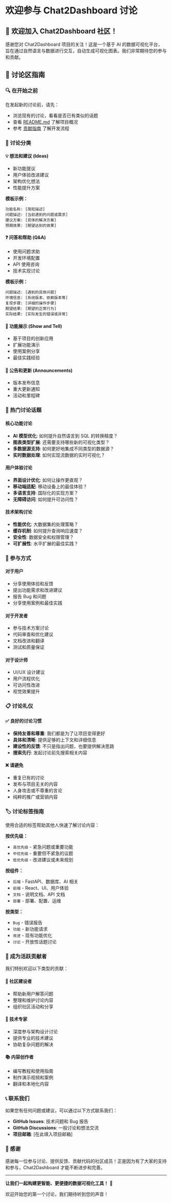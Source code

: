 # 欢迎参与 Chat2Dashboard 讨论

## 🎉 欢迎加入 Chat2Dashboard 社区！

感谢您对 Chat2Dashboard 项目的关注！这是一个基于 AI 的数据可视化平台，旨在通过自然语言与数据进行交互，自动生成可视化图表。我们非常期待您的参与和贡献。

## 💬 讨论区指南

### 🔍 在开始之前
在发起新的讨论前，请先：
- 浏览现有的讨论，看看是否已有类似的话题
- 查看 [README.md](../README.md) 了解项目概况
- 参考 [贡献指南](CONTRIBUTING.md) 了解开发流程

### 📝 讨论分类

#### 💡 想法和建议 (Ideas)
- 新功能提议
- 用户体验改进建议
- 架构优化想法
- 性能提升方案

**模板示例：**
```
功能名称: [简短描述]
问题描述: [当前遇到的问题或需求]
建议方案: [具体的解决方案]
预期效果: [期望达到的效果]
```

#### ❓ 问答和帮助 (Q&A)
- 使用问题求助
- 开发环境配置
- API 使用咨询
- 技术实现讨论

**模板示例：**
```
问题描述: [遇到的具体问题]
环境信息: [系统版本、依赖版本等]
复现步骤: [详细的操作步骤]
期望结果: [期望的正常行为]
实际结果: [实际发生的错误或异常]
```

#### 🚀 功能展示 (Show and Tell)
- 基于项目的创新应用
- 扩展功能演示
- 使用案例分享
- 最佳实践经验

#### 📢 公告和更新 (Announcements)
- 版本发布信息
- 重大更新通知
- 活动和里程碑

### 🎯 热门讨论话题

#### 核心功能讨论
- **AI 模型优化**: 如何提升自然语言到 SQL 的转换精度？
- **图表类型扩展**: 还需要支持哪些新的可视化类型？
- **多数据源支持**: 如何更好地集成不同类型的数据源？
- **实时数据处理**: 如何实现流数据的实时可视化？

#### 用户体验讨论
- **界面设计优化**: 如何让操作更直观？
- **移动端适配**: 移动设备上的最佳体验？
- **多语言支持**: 国际化的实现方案？
- **无障碍访问**: 如何提升可访问性？

#### 技术架构讨论
- **性能优化**: 大数据集的处理策略？
- **缓存机制**: 如何提升查询响应速度？
- **安全性**: 数据安全和权限管理？
- **可扩展性**: 水平扩展的最佳实践？

### 🤝 参与方式

#### 对于用户
- 分享使用体验和反馈
- 提出功能需求和改进建议
- 报告 Bug 和问题
- 分享使用案例和最佳实践

#### 对于开发者
- 参与技术方案讨论
- 代码审查和优化建议
- 文档改进和翻译
- 测试和质量保证

#### 对于设计师
- UI/UX 设计建议
- 用户流程优化
- 可访问性改进
- 视觉效果提升

### 📋 讨论礼仪

#### ✅ 良好的讨论习惯
- **保持友善和尊重**: 我们都是为了让项目变得更好
- **具体和清晰**: 提供足够的上下文和详细信息
- **建设性的反馈**: 不只是指出问题，也要提供解决思路
- **搜索先行**: 发起讨论前先搜索相关内容

#### ❌ 请避免
- 重复已有的讨论
- 发布与项目无关的内容
- 人身攻击或不尊重的言论
- 纯粹的推广或营销内容

### 🏷️ 讨论标签指南

使用合适的标签帮助其他人快速了解讨论内容：

**按优先级：**
- `高优先级` - 紧急问题或重要功能
- `中优先级` - 重要但不紧急的议题
- `低优先级` - 改进建议或未来规划

**按组件：**
- `后端` - FastAPI、数据库、AI 相关
- `前端` - React、UI、用户体验
- `文档` - 说明文档、API 文档
- `部署` - 部署、配置、运维

**按类型：**
- `Bug` - 错误报告
- `功能` - 新功能请求
- `改进` - 现有功能优化
- `讨论` - 开放性话题讨论

### 🎊 成为活跃贡献者

我们特别欢迎以下类型的贡献：

#### 🌟 社区建设者
- 帮助新用户解答问题
- 整理和维护讨论内容
- 组织社区活动和分享

#### 🔧 技术专家
- 深度参与架构设计讨论
- 提供专业的技术建议
- 协助复杂问题的解决

#### 📚 内容创作者
- 编写教程和使用指南
- 制作演示视频和案例
- 翻译和本地化内容

### 📞 联系我们

如果您有任何问题或建议，可以通过以下方式联系我们：

- **GitHub Issues**: 技术问题和 Bug 报告
- **GitHub Discussions**: 一般讨论和想法交流
- **项目邮箱**: [在此填入项目邮箱]

### 🙏 感谢

感谢每一位参与讨论、提供反馈、贡献代码的社区成员！正是因为有了大家的支持和参与，Chat2Dashboard 才能不断进步和完善。

---

**让我们一起构建更智能、更便捷的数据可视化工具！** 🚀

欢迎开始您的第一个讨论，我们期待听到您的声音！